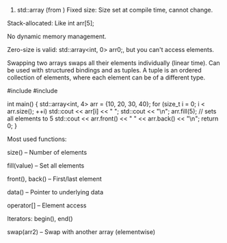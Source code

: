 1. std::array (from <array>)
Fixed size: Size set at compile time, cannot change.

Stack-allocated: Like int arr[5];

No dynamic memory management.

Zero-size is valid: std::array<int, 0> arr0;, but you can't access elements.

Swapping two arrays swaps all their elements individually (linear time).
Can be used with structured bindings and as tuples. A tuple is an ordered collection of elements, where each element can be of a different type.

#include <array>
#include <iostream>

int main() {
    std::array<int, 4> arr = {10, 20, 30, 40};
    for (size_t i = 0; i < arr.size(); ++i)
        std::cout << arr[i] << " ";
    std::cout << "\n";
    arr.fill(5);  // sets all elements to 5
    std::cout << arr.front() << " " << arr.back() << "\n";
    return 0;
}

Most used functions:

size() – Number of elements

fill(value) – Set all elements

front(), back() – First/last element

data() – Pointer to underlying data

operator[] – Element access

Iterators: begin(), end()

swap(arr2) – Swap with another array (elementwise)